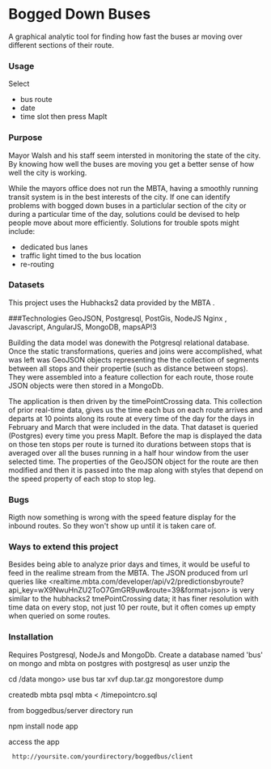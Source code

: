 Bogged Down Buses
==========

A graphical analytic tool for finding how fast the buses ar moving over different sections of their route.

### Usage

Select 
* bus route
* date
* time slot
then press MapIt

### Purpose
Mayor Walsh and his staff seem intersted in monitoring the state of the city. By knowing how well the buses are moving you get a better sense of how well the city is working. 

While the mayors office does not run the MBTA, having a smoothly running transit system is in the best interests of the city. If one can identify problems with bogged down buses in a particlular section of the city or during a particular time of the day, solutions could be devised to help people move about more efficiently. Solutions for trouble spots might include:
* dedicated bus lanes 
* traffic light timed to the bus location
* re-routing

### Datasets
This project uses the Hubhacks2 data provided by the MBTA .

###Technologies
GeoJSON, Postgresql, PostGis, NodeJS  Nginx , Javascript, AngularJS, MongoDB, mapsAP!3

Building the data model was donewith the Potgresql relational database. Once the static transformations, queries and joins were accomplished, what was left was GeoJSON objects representing the the collection of segments between all stops and their propertie (such as distance between stops). They were assembled into a  feature collection for each route, those route JSON objects were then stored in a MongoDb. 

The application is then driven by the timePointCrossing data. This collection of prior real-time data, gives us the time each bus on each route arrives and departs at 10 points along its route at every time of the day for the days in February and March that were included in the data. That dataset is queried  (Postgres) every time you press MapIt. Before the map is displayed the data on those ten stops per route is turned ito durations between stops that is averaged over all the buses running in a half hour window from the user selected time. The properties of the GeoJSON object for the route are then modified and then it is passed into the map along with styles that depend on the speed property of each stop to stop leg. 

### Bugs
Rigth now something is wrong with the speed feature display for the inbound routes. So they won't show up until it is taken care of.

### Ways to extend this project
Besides being able to analyze prior days and times, it would be useful to feed in the realime stream from the MBTA. The JSON produced from url queries like <realtime.mbta.com/developer/api/v2/predictionsbyroute?api_key=wX9NwuHnZU2ToO7GmGR9uw&route=39&format=json> is very similar to the hubhacks2 tmePointCrossing data; it has finer resolution with time data on every stop, not just 10 per route, but it often comes up empty when queried on some routes.

### Installation

Requires Postgresql, NodeJs and MongoDb. 
Create a database named 'bus' on mongo and mbta on postgres with postgresql as user
unzip the 
   
   cd /data
   mongo> use bus
   tar xvf dup.tar.gz
   mongorestore dump

   createdb mbta
   psql  mbta < <fullpath>/timepointcro.sql

from boggedbus/server directory run
  
   npm install
   node app

access the app

     http://yoursite.com/yourdirectory/boggedbus/client   





